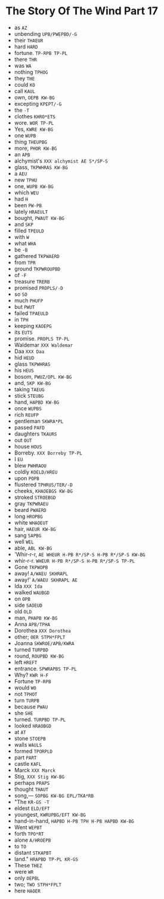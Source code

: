 # The Story Of The Wind Part 17

* as `AZ`
* unbending `UPB/PWEPBD/-G`
* their `THAEUR`
* hard `HARD`
* fortune. `TP-RPB TP-PL`
* there `THR`
* was `WA`
* nothing `TPHOG`
* they `THE`
* could `KO`
* call `KAUL`
* own, `OEPB KW-BG`
* excepting `KPEPT/-G`
* the `-T`
* clothes `KHRO*ETS`
* wore. `WOR TP-PL`
* Yes, `KWRE KW-BG`
* one `WUPB`
* thing `THEUPBG`
* more, `PHOR KW-BG`
* an `APB`
* alchymist's `XXX alchymist AE S*/SP-S`
* glass, `TKPWHRAS KW-BG`
* a `AEU`
* new `TPHU`
* one, `WUPB KW-BG`
* which `WEU`
* had `H`
* been `PW-PB`
* lately `HRAEULT`
* bought, `PWAUT KW-BG`
* and `SKP`
* filled `TPEULD`
* with `W`
* what `WHA`
* be `-B`
* gathered `TKPWAERD`
* from `TPR`
* ground `TKPWROUPBD`
* of `-F`
* treasure `TRERB`
* promised `PROPLS/-D`
* so `SO`
* much `PHUFP`
* but `PWUT`
* failed `TPAEULD`
* in `TPH`
* keeping `KAOEPG`
* its `EUTS`
* promise. `PROPLS TP-PL`
* Waldemar `XXX Waldemar`
* Daa `XXX Daa`
* hid `HEUD`
* glass `TKPWHRAS`
* his `HEUS`
* bosom, `PWUZ/OPL KW-BG`
* and, `SKP KW-BG`
* taking `TAEUG`
* stick `STEUBG`
* hand, `HAPBD KW-BG`
* once `WUPBS`
* rich `REUFP`
* gentleman `SKWRA*PL`
* passed `PAFD`
* daughters `TKAURS`
* out `OUT`
* house `HOUS`
* Borreby. `XXX Borreby TP-PL`
* I `EU`
* blew `PWHRAOU`
* coldly `KOELD/HREU`
* upon `POPB`
* flustered `TPHRUS/TER/-D`
* cheeks, `KHAOEBGS KW-BG`
* stroked `STROEBGD`
* gray `TKPWRAEU`
* beard `PWAERD`
* long `HROPBG`
* white `WHAOEUT`
* hair, `HAEUR KW-BG`
* sang `SAPBG`
* well `WEL`
* able, `ABL KW-BG`
* 'Whir-r-r, `AE WHEUR H-PB R*/SP-S H-PB R*/SP-S KW-BG`
* whir-r-r. `WHEUR H-PB R*/SP-S H-PB R*/SP-S TP-PL`
* Gone `TKPWOPB`
* away! `A/WAEU SKHRAPL`
* away!' `A/WAEU SKHRAPL AE`
* Ida `XXX Ida`
* walked `WAUBGD`
* on `OPB`
* side `SAOEUD`
* old `OLD`
* man, `PHAPB KW-BG`
* Anna `APB/TPHA`
* Dorothea `XXX Dorothea`
* other; `OER STPH*FPLT`
* Joanna `SKWROE/APB/KWRA`
* turned `TURPBD`
* round, `ROUPBD KW-BG`
* left `HREFT`
* entrance. `SPWRAPBS TP-PL`
* Why? `KWR H-F`
* Fortune `TP-RPB`
* would `WO`
* not `TPHOT`
* turn `TURPB`
* because `PWAU`
* she `SHE`
* turned. `TURPBD TP-PL`
* looked `HRAOBGD`
* at `AT`
* stone `STOEPB`
* walls `WAULS`
* formed `TPORPLD`
* part `PART`
* castle `KAFL`
* Marck `XXX Marck`
* Stig, `XXX Stig KW-BG`
* perhaps `PRAPS`
* thought `THAUT`
* song,— `SOPBG KW-BG EPL/TKA*RB`
* "The `KR-GS -T`
* eldest `ELD/EFT`
* youngest, `KWRUPBG/EFT KW-BG`
* hand-in-hand, `HAPBD H-PB TPH H-PB HAPBD KW-BG`
* Went `WEPBT`
* forth `TPO*RT`
* alone `A/HROEPB`
* to `TO`
* distant `STKAPBT`
* land." `HRAPBD TP-PL KR-GS`
* These `THEZ`
* were `WR`
* only `OEPBL`
* two; `TWO STPH*FPLT`
* here `HAOER`

